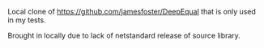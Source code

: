 Local clone of https://github.com/jamesfoster/DeepEqual that is only used in my tests.

Brought in locally due to lack of netstandard release of source library.